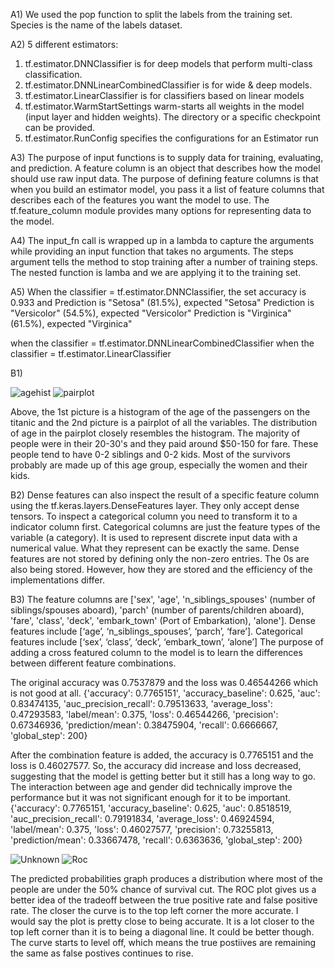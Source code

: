 A1) We used the pop function to split the labels from the training set. Species is the name of the labels dataset.

A2) 5 different estimators: 
1) tf.estimator.DNNClassifier is for deep models that perform multi-class classification.
2) tf.estimator.DNNLinearCombinedClassifier is for wide & deep models.
3) tf.estimator.LinearClassifier is for classifiers based on linear models
4) tf.estimator.WarmStartSettings warm-starts all weights in the model (input layer and hidden weights). The directory or a specific checkpoint can be provided.
5) tf.estimator.RunConfig specifies the configurations for an Estimator run

A3) The purpose of input functions is to supply data for training, evaluating, and prediction. A feature column is an object that describes how the model should use raw input data. The purpose of defining feature columns is that when you build an estimator model, you pass it a list of feature columns that describes each of the features you want the model to use. The tf.feature_column module provides many options for representing data to the model.

A4) The input_fn call is wrapped up in a lambda to capture the arguments while providing an input function that takes no arguments. The steps argument tells the method to stop training after a number of training steps. The nested function is lamba and we are applying it to the training set. 

A5) When the classifier = tf.estimator.DNNClassifier, the set accuracy is 0.933 and Prediction is "Setosa" (81.5%), expected "Setosa"
Prediction is "Versicolor" (54.5%), expected "Versicolor"
Prediction is "Virginica" (61.5%), expected "Virginica"

when the classifier = tf.estimator.DNNLinearCombinedClassifier 
when the classifier = tf.estimator.LinearClassifier

B1)

![agehist](https://user-images.githubusercontent.com/67920437/88186090-c0827f00-cc02-11ea-982d-b4493b769a4b.png)
![pairplot](https://user-images.githubusercontent.com/67920437/88187074-1146a780-cc04-11ea-80be-73a2a28dd52a.png)

Above, the 1st picture is a histogram of the age of the passengers on the titanic and the 2nd picture is a pairplot of all the variables. The distribution of age in the pairplot closely resembles the histogram. The majority of people were in their 20-30's and they paid around $50-150 for fare. These people tend to have 0-2 siblings and 0-2 kids. Most of the survivors probably are made up of this age group, especially the women and their kids. 

B2) Dense features can also inspect the result of a specific feature column using the tf.keras.layers.DenseFeatures layer. They only accept dense tensors. To inspect a categorical column you need to transform it to a indicator column first. Categorical columns are just the feature types of the variable (a category). It is used to represent discrete input data with a numerical value. 
What they represent can be exactly the same. Dense features are not stored by defining only the non-zero entries. The 0s are also being stored. However, how they are stored and the efficiency of the implementations differ.

B3) The feature columns are ['sex', 'age', 'n_siblings_spouses' (number of siblings/spouses aboard), 'parch' (number of parents/children aboard), 'fare', 'class', 'deck', 'embark_town' (Port of Embarkation), 'alone']. 
Dense features include [‘age’, ‘n_siblings_spouses’, ‘parch’, ‘fare’].
Categorical features include [‘sex’, ‘class’, ‘deck’, ‘embark_town’, ‘alone’]
The purpose of adding a cross featured column to the model is to learn the differences between different feature combinations.

The original accuracy was 0.7537879 and the loss was 0.46544266 which is not good at all. 
{'accuracy': 0.7765151', 'accuracy_baseline': 0.625, 'auc': 0.83474135, 'auc_precision_recall': 0.79513633, 'average_loss': 0.47293583, 'label/mean': 0.375, 'loss': 0.46544266, 'precision': 0.67346936, 'prediction/mean': 0.38475904, 'recall': 0.6666667, 'global_step': 200}


After the combination feature is added, the accuracy is 0.7765151 and the loss is 0.46027577. So, the accuracy did increase and loss decreased, suggesting that the model is getting better but it still has a long way to go. The interaction between age and gender did technically improve the performance but it was not significant enough for it to be important. 
{'accuracy': 0.7765151, 'accuracy_baseline': 0.625, 'auc': 0.8518519, 'auc_precision_recall': 0.79191834, 'average_loss': 0.46924594, 'label/mean': 0.375, 'loss': 0.46027577, 'precision': 0.73255813, 'prediction/mean': 0.33667478, 'recall': 0.6363636, 'global_step': 200}

![Unknown](https://user-images.githubusercontent.com/67920437/88190847-c5e2c800-cc08-11ea-93e1-dafa03387dad.png)
![Roc](https://user-images.githubusercontent.com/67920437/88188853-61bf0480-cc06-11ea-8243-96e463684a63.png)

The predicted probabilities graph produces a distribution where most of the people are under the 50% chance of survival cut. The ROC plot gives us a better idea of the tradeoff between the true positive rate and false positive rate. The closer the curve is to the top left corner the more accurate. I would say the plot is pretty close to being accurate. It is a lot closer to the top left corner than it is to being a diagonal line. It could be better though. The curve starts to level off, which means the true postiives are remaining the same as false postives continues to rise.

